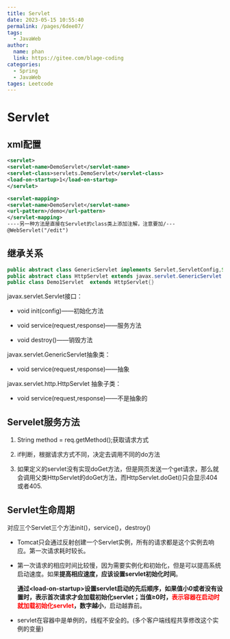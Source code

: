 ```yaml
---
title: Servlet
date: 2023-05-15 10:55:40
permalink: /pages/6dee07/
tags: 
  - JavaWeb
author: 
  name: phan
  link: https://gitee.com/blage-coding
categories: 
  - Spring
  - JavaWeb
tages: Leetcode
---
```

# Servlet

## xml配置

```xml
<servlet>
<servlet-name>DemoServlet</servlet-name>
<servlet-class>servlets.DemoServlet</servlet-class>
<load-on-startup>1</load-on-startup>
</servlet>

<servlet-mapping>
<servlet-name>DemoServlet</servlet-name>
<url-pattern>/demo</url-pattern>
</servlet-mapping>
----另一种方法是直接在Servlet的class类上添加注解，注意要加/---
@WebServlet("/edit")  
```

## 继承关系

```java
public abstract class GenericServlet implements Servlet,ServletConfig,Serializable{}
public abstract class HttpServlet extends javax.servlet.GenericServlet {}
public class Demo1Servlet  extends HttpServlet{}
```

javax.servlet.Servlet接口：

- void init(config)——初始化方法

- void service(request,response)——服务方法

- void destroy()——销毁方法

javax.servlet.GenericServlet抽象类：

- void service(request,response)——抽象

javax.servlet.http.HttpServlet 抽象子类：

- void service(request,response)——不是抽象的

## Servelet服务方法

1. String method = req.getMethod();获取请求方式

2. if判断，根据请求方式不同，决定去调用不同的do方法

3. 如果定义的servlet没有实现doGet方法，但是网页发送一个get请求，那么就会调用父类HttpServlet的doGet方法，而HttpServlet.doGet()只会显示404或者405.

## Servlet生命周期

对应三个Servlet三个方法init()，service()，destroy()

- Tomcat只会通过反射创建一个Servlet实例，所有的请求都是这个实例去响应。第一次请求耗时较长。

- 第一次请求的相应时间比较慢，因为需要实例化和初始化，但是可以提高系统启动速度。如果**提高相应速度，应该设置servlet初始化时间**。

  **通过\<load-on-startup>设置servlet启动的先后顺序，如果值小0或者没有设置时，表示首次请求才会加载初始化servlet；当值≥0时，<font color='red'>表示容器在启动时就加载初始化servlet</font>，数字越小**，启动越靠前。

- servlet在容器中是单例的，线程不安全的。(多个客户端线程共享修改这个实例的变量)

